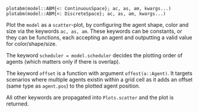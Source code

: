 ```
plotabm(model::ABM{<: ContinuousSpace}; ac, as, am, kwargs...)
plotabm(model::ABM{<: DiscreteSpace}; ac, as, am, kwargs...)
```

Plot the `model` as a `scatter`-plot, by configuring the agent shape, color and size via the keywords `ac, as, am`. These keywords can be constants, or they can be functions, each accepting an agent and outputting a valid value for color/shape/size.

The keyword `scheduler = model.scheduler` decides the plotting order of agents (which matters only if there is overlap).

The keyword `offset` is a function with argument `offest(a::Agent)`. It targets scenarios where multiple agents existin within a grid cell as it adds an offset (same type as `agent.pos`) to the plotted agent position.

All other keywords are propagated into `Plots.scatter` and the plot is returned.
